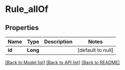 # Rule_allOf
## Properties

| Name | Type | Description | Notes |
|------------ | ------------- | ------------- | -------------|
| **id** | **Long** |  | [default to null] |

[[Back to Model list]](../README.md#documentation-for-models) [[Back to API list]](../README.md#documentation-for-api-endpoints) [[Back to README]](../README.md)

